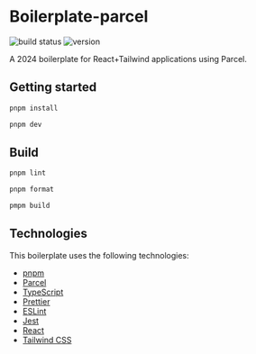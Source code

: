 # Boilerplate-parcel

![build status](https://img.shields.io/github/actions/workflow/status/friedrith/boilerplate-parcel/validate)
![version](https://img.shields.io/github/package-json/v/friedrith/boilerplate-parcel)

A 2024 boilerplate for React+Tailwind applications using Parcel.

## Getting started

```bash
pnpm install

pnpm dev
```

## Build

```bash
pnpm lint

pnpm format

pmpm build
```

## Technologies

This boilerplate uses the following technologies:

- [pnpm](https://pnpm.io/)
- [Parcel](https://parceljs.org/)
- [TypeScript](https://www.typescriptlang.org/)
- [Prettier](https://prettier.io/)
- [ESLint](https://eslint.org/)
- [Jest](https://jestjs.io/)
- [React](https://reactjs.org/)
- [Tailwind CSS](https://tailwindcss.com/)

